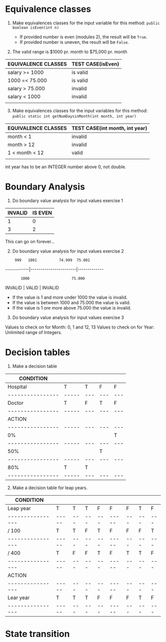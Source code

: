 # Equivalence classes

1. Make equivalences classes for the input variable for this method:
    `public boolean isEven(int n)`
    * If provided number is even (modules 2), the result will be `True`.
    * If provided number is uneven, the result will be `False`.

2. The valid range is $1000 pr. month to $75,000 pr. month

| EQUIVALENCE CLASSES       | TEST CASE(isEven)     |
|---------------------------|-----------------------|
|salary >= 1000             |      is valid         |
|1000 =< 75.000             |      is valid         |
|salary > 75.000            |      invalid          |
|salary < 1000              |      invalid          |
|                           |                       |

3. Make equivalences classes for the input variables for this method:
    `public static int getNumDaysinMonth(int month, int year)`

| EQUIVALENCE CLASSES       | TEST CASE(int month, int year) |
|---------------------------|--------------------------------|
|month < 1                  |      invalid                   |
|month > 12                 |      invalid                   |
|1 < month  < 12            |      valid                     |
|                           |                                |

int year has to be an INTEGER number above 0, not double.


# Boundary Analysis

1. Do boundary value analysis for input values exercise 1

| INVALID      | IS EVEN     |
|--------------|-------------|
|      1       |     0       |
|      3       |     2       |

This can go on forever...

2. Do boundary value analysis for input values exercise 2


        999   1001          74.999  75.001
------------|-----------------------|-------------

           1000                   75.000

  INVALID   |         VALID         |     INVALID

* If the value is 1 and more under 1000 the value is invalid.
* If the value is between 1000 and 75.000 the value is valid.
* If the value is 1 ore more above 75.000 the value is invalid.

3. Do boundary value analysis for input values exercise 3

Values to check on for Month: 0, 1 and 12, 13
Values to check on for Year: Unlimited range of Integers.

# Decision tables

1. Make a decision table

| CONDITION      |     |   |   |   |
|----------------|-----|---|---|---|
| Hospital       |  T  | T | F | F |
|----------------|-----|---|---|---|
| Doctor         |  T  | F | T | F |
|----------------|-----|---|---|---|
| ACTION         |     |   |   |   |
|----------------|-----|---|---|---|
| 0%             |     |   |   | T |
|----------------|-----|---|---|---|
| 50%            |     |   | T |   |
|----------------|-----|---|---|---|
| 80%            |  T  | T |   |   |
|----------------|-----|---|---|---|

2. Make a decision table for leap years.

| CONDITION      |     |   |   |   |     |   |   |   |
|----------------|-----|---|---|---|-----|---|---|---|
|Leap year       |  T  | T | T | F |  F  | F | T | F |
|----------------|-----|---|---|---|-----|---|---|---|
| / 100          |  T  | T | F | T |  F  | F | F | T |
|----------------|-----|---|---|---|-----|---|---|---|
| / 400          |  T  | F | F | T |  F  | T | T | F |
|----------------|-----|---|---|---|-----|---|---|---|
| ACTION         |     |   |   |   |     |   |   |   |
|----------------|-----|---|---|---|-----|---|---|---|
| Lear year      |  T  | T | T | F |  F  | F | T | F |
|----------------|-----|---|---|---|-----|---|---|---|


# State transition

